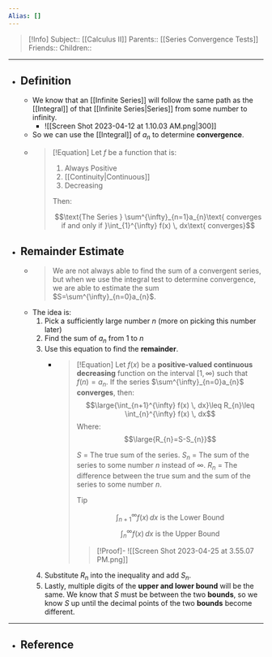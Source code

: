 ```yaml
---
Alias: []
---
```

> [!Info]
> Subject:: [[Calculus II]]
> Parents:: [[Series Convergence Tests]]
> Friends:: 
> Children:: 
---
- ## Definition
	- We know that an [[Infinite Series]] will follow the same path as the [[Integral]] of that [[Infinite Series|Series]] from some number to infinity.
		- ![[Screen Shot 2023-04-12 at 1.10.03 AM.png|300]]
	- So we can use the [[Integral]] of $a_{n}$ to determine **convergence**.
	- > [!Equation]
	  > Let $f$ be a function that is:
	  > 1. Always Positive
	  > 2. [[Continuity|Continuous]]
	  > 3. Decreasing
	  >    
	  > Then:
	  > 
	  > $$\text{The Series } \sum^{\infty}_{n=1}a_{n}\text{ converges if and only if }\int_{1}^{\infty} f(x) \, dx\text{ converges}$$
- ## Remainder Estimate
	- > We are not always able to find the sum of a convergent series, but when we use the integral test to determine convergence, we are able to estimate the sum $S=\sum^{\infty}_{n=0}a_{n}$.
	- The idea is:
		1. Pick a sufficiently large number $n$ (more on picking this number later)
		2. Find the sum of $a_{n}$ from $1$ to $n$
		3. Use this equation to find the **remainder**.
			- > [!Equation]
			  >  Let $f(x)$ be a **positive-valued continuous decreasing** function on the interval $[1, \infty)$ such that $f(n)=a_{n}$. If the series $\sum^{\infty}_{n=0}a_{n}$ **converges**, then:
			  >  $$\large{\int_{n+1}^{\infty} f(x) \, dx}\leq R_{n}\leq \int_{n}^{\infty} f(x) \, dx$$
			  >  Where:
			  >  $$\large{R_{n}=S-S_{n}}$$
			  >  
			  >  $S$ = The true sum of the series.
			  >  $S_{n}$ = The sum of the series to some number $n$ instead of $\infty$.
			  >  $R_{n}$ = The difference between the true sum and the sum of the series to some number $n$.
			  >  > [!Tip]
			  >  > $$\int_{n+1}^{\infty} f(x) \, dx\text{ is the Lower Bound}$$
			  >  > $$\int_{n}^{\infty} f(x) \, dx\text{ is the Upper Bound}$$
			  >  
			  >  > [!Proof]-
			  >  > ![[Screen Shot 2023-04-25 at 3.55.07 PM.png]]
		4. Substitute $R_{n}$ into the inequality and add $S_{n}$.
		5. Lastly, multiple digits of the **upper and lower bound** will be the same. We know that $S$ must be between the two **bounds**, so we know $S$ up until the decimal points of the two **bounds** become different.
---
- ## Reference